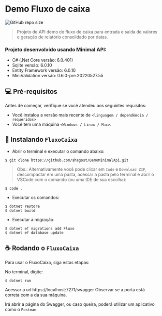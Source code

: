 # Demo Fluxo de caixa

![GitHub repo size](https://img.shields.io/github/repo-size/shagost/README-template?style=for-the-badge)

> Projeto de API demo de fluxo de caixa para entrada e saída de valores e geração de relatório consolidado por datas.

### Projeto desenvolvido usando Minimal API:

- C# (.Net Core versão: 6.0.401)
- Sqlite versão: 6.0.10
- Entity Framework versão: 6.0.10
- MiniValidation versão: 0.6.0-pre.20220527.55

## 💻 Pré-requisitos

Antes de começar, verifique se você atendeu aos seguintes requisitos:

- Você instalou a versão mais recente de `<linguagem / dependência / requeridos>`
- Você tem uma máquina `<Windows / Linux / Mac>`.

## 🚀 Instalando `FluxoCaixa`

- Abrir o terminal e executar o comando abaixo:

```
$ git clone https://github.com/shagost/DemoMinimalApi.git
```

> Obs.: Alternativamente você pode clicar em `Code` e `Download ZIP`, descompactar em uma pasta, acessar a pasta pelo terminal e abrir o VSCode com o comando (ou uma IDE de sua escolha):

```
$ code .
```

- Executar os comandos:

```
$ dotnet restore
$ dotnet build
```

- Executar a migração:

```
$ dotnet ef migrations add Fluxo
$ dotnet ef database update
```

## ☕ Rodando o `FluxoCaixa`

Para usar o FluxoCaixa, siga estas etapas:

No terminal, digite:

```
$ dotnet run
```

Acessar a url https://localhost:7271/swagger
Observar se a porta está correta com a da sua máquina.

Irá abrir a página do Swagger, ou caso queira, poderá utilizar um aplicativo como o `Postman`.
